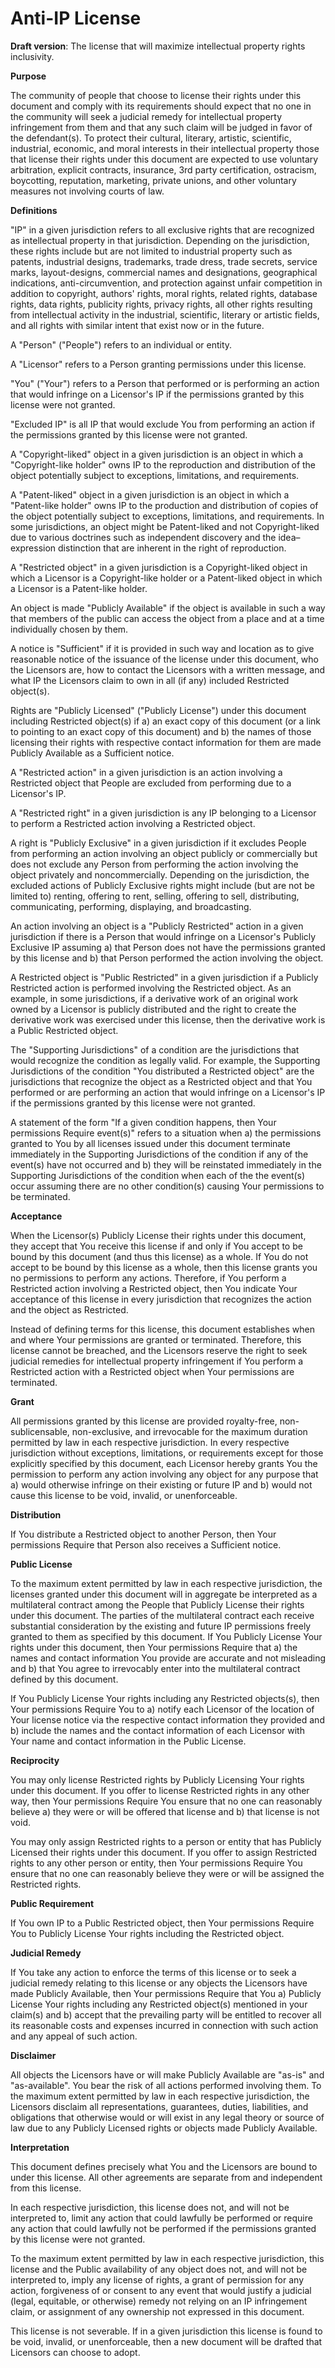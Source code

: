 # Anti-IP License
**Draft version**:  The license that will maximize intellectual property rights inclusivity.

**Purpose**

The community of people that choose to license their rights under this document and comply with its requirements should expect that no one in the community will seek a judicial remedy for intellectual property infringement from them and that any such claim will be judged in favor of the defendant(s).  To protect their cultural, literary, artistic, scientific, industrial, economic, and moral interests in their intellectual property those that license their rights under this document are expected to use voluntary arbitration, explicit contracts, insurance, 3rd party certification, ostracism, boycotting, reputation, marketing, private unions, and other voluntary measures not involving courts of law.

**Definitions**

"IP" in a given jurisdiction refers to all exclusive rights that are recognized as intellectual property in that jurisdiction.  Depending on the jurisdiction, these rights include but are not limited to industrial property such as patents, industrial designs, trademarks, trade dress, trade secrets, service marks, layout-designs, commercial names and designations, geographical indications, anti-circumvention, and protection against unfair competition in addition to copyright, authors' rights, moral rights, related rights, database rights, data rights, publicity rights, privacy rights, all other rights resulting from intellectual activity in the industrial, scientific, literary or artistic fields, and all rights with similar intent that exist now or in the future.

A "Person" ("People") refers to an individual or entity.

A "Licensor" refers to a Person granting permissions under this license.

"You" ("Your") refers to a Person that performed or is performing an action that would infringe on a Licensor's IP if the permissions granted by this license were not granted.

"Excluded IP" is all IP that would exclude You from performing an action if the permissions granted by this license were not granted.

A "Copyright-liked" object in a given jurisdiction is an object in which a "Copyright-like holder" owns IP to the reproduction and distribution of the object potentially subject to exceptions, limitations, and requirements.

A "Patent-liked" object in a given jurisdiction is an object in which a "Patent-like holder" owns IP to the production and distribution of copies of the object potentially subject to exceptions, limitations, and requirements.  In some jurisdictions, an object might be Patent-liked and not Copyright-liked due to various doctrines such as independent discovery and the idea–expression distinction that are inherent in the right of reproduction.

A "Restricted object" in a given jurisdiction is a Copyright-liked object in which a Licensor is a Copyright-like holder or a Patent-liked object in which a Licensor is a Patent-like holder.

An object is made "Publicly Available" if the object is available in such a way that members of the public can access the object from a place and at a time individually chosen by them.

A notice is "Sufficient" if it is provided in such way and location as to give reasonable notice of the issuance of the license under this document, who the Licensors are, how to contact the Licensors with a written message, and what IP the Licensors claim to own in all (if any) included Restricted object(s).

Rights are "Publicly Licensed" ("Publicly License") under this document including Restricted object(s) if a) an exact copy of this document (or a link to pointing to an exact copy of this document) and b) the names of those licensing their rights with respective contact information for them are made Publicly Available as a Sufficient notice.

A "Restricted action" in a given jurisdiction is an action involving a Restricted object that People are excluded from performing due to a Licensor's IP.

A "Restricted right" in a given jurisdiction is any IP belonging to a Licensor to perform a Restricted action involving a Restricted object.

A right is "Publicly Exclusive" in a given jurisdiction if it excludes People from performing an action involving an object publicly or commercially but does not exclude any Person from performing the action involving the object privately and noncommercially.  Depending on the jurisdiction, the excluded actions of Publicly Exclusive rights might include (but are not be limited to) renting, offering to rent, selling, offering to sell, distributing, communicating, performing, displaying, and broadcasting.

An action involving an object is a "Publicly Restricted" action in a given jurisdiction if there is a Person that would infringe on a Licensor's Publicly Exclusive IP assuming a) that Person does not have the permissions granted by this license and b) that Person performed the action involving the object.

A Restricted object is "Public Restricted" in a given jurisdiction if a Publicly Restricted action is performed involving the Restricted object.  As an example, in some jurisdictions, if a derivative work of an original work owned by a Licensor is publicly distributed and the right to create the derivative work was exercised under this license, then the derivative work is a Public Restricted object.

The "Supporting Jurisdictions" of a condition are the jurisdictions that would recognize the condition as legally valid.  For example, the Supporting Jurisdictions of the condition "You distributed a Restricted object" are the jurisdictions that recognize the object as a Restricted object and that You performed or are performing an action that would infringe on a Licensor's IP if the permissions granted by this license were not granted.

A statement of the form "If a given condition happens, then Your permissions Require event(s)" refers to a situation when a) the permissions granted to You by all licenses issued under this document terminate immediately in the Supporting Jurisdictions of the condition if any of the event(s) have not occurred and b) they will be reinstated immediately in the Supporting Jurisdictions of the condition when each of the the event(s) occur assuming there are no other condition(s) causing Your permissions to be terminated.

**Acceptance**

When the Licensor(s) Publicly License their rights under this document, they accept that You receive this license if and only if You accept to be bound by this document (and thus this license) as a whole.  If You do not accept to be bound by this license as a whole, then this license grants you no permissions to perform any actions.  Therefore, if You perform a Restricted action involving a Restricted object, then You indicate Your acceptance of this license in every jurisdiction that recognizes the action and the object as Restricted.

Instead of defining terms for this license, this document establishes when and where Your permissions are granted or terminated.  Therefore, this license cannot be breached, and the Licensors reserve the right to seek judicial remedies for intellectual property infringement if You perform a Restricted action with a Restricted object when Your permissions are terminated.

**Grant**

All permissions granted by this license are provided royalty-free, non-sublicensable, non-exclusive, and irrevocable for the maximum duration permitted by law in each respective jurisdiction.  In every respective jurisdiction without exceptions, limitations, or requirements except for those explicitly specified by this document, each Licensor hereby grants You the permission to perform any action involving any object for any purpose that a) would otherwise infringe on their existing or future IP and b) would not cause this license to be void, invalid, or unenforceable.

**Distribution**

If You distribute a Restricted object to another Person, then Your permissions Require that Person also receives a Sufficient notice.

**Public License**

To the maximum extent permitted by law in each respective jurisdiction, the licenses granted under this document will in aggregate be interpreted as a multilateral contract among the People that Publicly License their rights under this document.  The parties of the multilateral contract each receive substantial consideration by the existing and future IP permissions freely granted to them as specified by this document.  If You Publicly License Your rights under this document, then Your permissions Require that a) the names and contact information You provide are accurate and not misleading and b) that You agree to irrevocably enter into the multilateral contract defined by this document.

If You Publicly License Your rights including any Restricted objects(s), then Your permissions Require You to a) notify each Licensor of the location of Your license notice via the respective contact information they provided and b) include the names and the contact information of each Licensor with Your name and contact information in the Public License.  

**Reciprocity**

You may only license Restricted rights by Publicly Licensing Your rights under this document.  If you offer to license Restricted rights in any other way, then Your permissions Require You ensure that no one can reasonably believe a) they were or will be offered that license and b) that license is not void.

You may only assign Restricted rights to a person or entity that has Publicly Licensed their rights under this document.  If you offer to assign Restricted rights to any other person or entity, then Your permissions Require You ensure that no one can reasonably believe they were or will be assigned the Restricted rights.

**Public Requirement**

If You own IP to a Public Restricted object, then Your permissions Require You to Publicly License Your rights including the Restricted object.

**Judicial Remedy**

If You take any action to enforce the terms of this license or to seek a judicial remedy relating to this license or any objects the Licensors have made Publicly Available, then Your permissions Require that You a) Publicly License Your rights including any Restricted object(s) mentioned in your claim(s) and b) accept that the prevailing party will be entitled to recover all its reasonable costs and expenses incurred in connection with such action and any appeal of such action.

**Disclaimer**

All objects the Licensors have or will make Publicly Available are "as-is" and "as-available".  You bear the risk of all actions performed involving them.  To the maximum extent permitted by law in each respective jurisdiction, the Licensors disclaim all representations, guarantees, duties, liabilities, and obligations that otherwise would or will exist in any legal theory or source of law due to any Publicly Licensed rights or objects made Publicly Available.

**Interpretation**

This document defines precisely what You and the Licensors are bound to under this license.  All other agreements are separate from and independent from this license.

In each respective jurisdiction, this license does not, and will not be interpreted to, limit any action that could lawfully be performed or require any action that could lawfully not be performed if the permissions granted by this license were not granted.

To the maximum extent permitted by law in each respective jurisdiction, this license and the Public availability of any object does not, and will not be interpreted to, imply any license of rights, a grant of permission for any action, forgiveness of or consent to any event that would justify a judicial (legal, equitable, or otherwise) remedy not relying on an IP infringement claim, or assignment of any ownership not expressed in this document.

This license is not severable.  If in a given jurisdiction this license is found to be void, invalid, or unenforceable, then a new document will be drafted that Licensors can choose to adopt.
